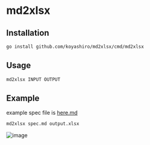 # md2xlsx

## Installation

```sh
go install github.com/koyashiro/md2xlsx/cmd/md2xlsx
```

## Usage

```sh
md2xlsx INPUT OUTPUT
```

## Example

example spec file is [here.md](https://github.com/koyashiro/md2xlsx/blob/main/example/spec.md)

```sh
md2xlsx spec.md output.xlsx
```

![image](https://user-images.githubusercontent.com/6698252/139558046-dc1d36e9-0fdc-40c3-9edd-3b3f2f36e382.png)
